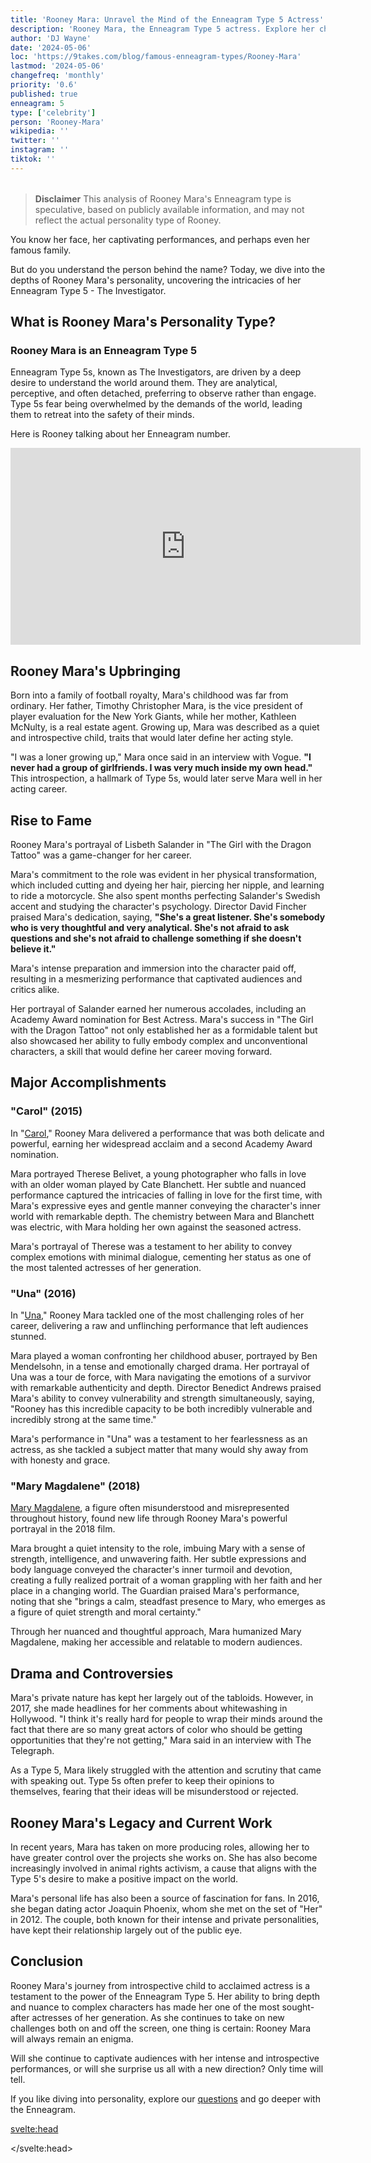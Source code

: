 ```yaml
---
title: 'Rooney Mara: Unravel the Mind of the Enneagram Type 5 Actress'
description: 'Rooney Mara, the Enneagram Type 5 actress. Explore her childhood, rise to fame, and the roles that define her persona.'
author: 'DJ Wayne'
date: '2024-05-06'
loc: 'https://9takes.com/blog/famous-enneagram-types/Rooney-Mara'
lastmod: '2024-05-06'
changefreq: 'monthly'
priority: '0.6'
published: true
enneagram: 5
type: ['celebrity']
person: 'Rooney-Mara'
wikipedia: ''
twitter: ''
instagram: ''
tiktok: ''
---
```


<!--
    childhood and upbringing
    first big success
    style habits and quirks that relate to their personality type
    stressful moments in their life and how they handled them
    comfort- moments in their life where they are doing well and killing it

    find video of her talking about enneagram

-->
<!-- // keywords:  -->

<script>
	import  PopCard  from "$lib/components/atoms/PopCard.svelte";
</script>

<div
	style="display: flex;
    justify-content: center;
    margin: 1rem 0;
	"
>
	<PopCard
		image={`/types/5s/${'Rooney-Mara'}.webp`}
		showIcon={false}
        enneagramType="5"
		displayText="Rooney Mara"
		subtext=""
	/>
</div>

> **Disclaimer** This analysis of Rooney Mara's Enneagram type is speculative, based on publicly available information, and may not reflect the actual personality type of Rooney.

<p class="firstLetter">You know her face, her captivating performances, and perhaps even her famous family.</p>

But do you understand the person behind the name? Today, we dive into the depths of Rooney Mara's personality, uncovering the intricacies of her Enneagram Type 5 - The Investigator.

## What is Rooney Mara's Personality Type?

### Rooney Mara is an Enneagram Type 5

Enneagram Type 5s, known as The Investigators, are driven by a deep desire to understand the world around them. They are analytical, perceptive, and often detached, preferring to observe rather than engage. Type 5s fear being overwhelmed by the demands of the world, leading them to retreat into the safety of their minds.

Here is Rooney talking about her Enneagram number.

<div class="iframe-container">
<iframe width="560" height="315" src="https://www.youtube.com/embed/ZJSEhsqNlgM?si=1Q4hm7AbIUkvpfCA" title="YouTube video player" frameborder="0" allow="accelerometer; autoplay; clipboard-write; encrypted-media; gyroscope; picture-in-picture; web-share" referrerpolicy="strict-origin-when-cross-origin" allowfullscreen></iframe>
</div>

## Rooney Mara's Upbringing

Born into a family of football royalty, Mara's childhood was far from ordinary. Her father, Timothy Christopher Mara, is the vice president of player evaluation for the New York Giants, while her mother, Kathleen McNulty, is a real estate agent. Growing up, Mara was described as a quiet and introspective child, traits that would later define her acting style.

"I was a loner growing up," Mara once said in an interview with Vogue. **"I never had a group of girlfriends. I was very much inside my own head."** This introspection, a hallmark of Type 5s, would later serve Mara well in her acting career.

## Rise to Fame

Rooney Mara's portrayal of Lisbeth Salander in "The Girl with the Dragon Tattoo" was a game-changer for her career.

Mara's commitment to the role was evident in her physical transformation, which included cutting and dyeing her hair, piercing her nipple, and learning to ride a motorcycle. She also spent months perfecting Salander's Swedish accent and studying the character's psychology. Director David Fincher praised Mara's dedication, saying, **"She's a great listener. She's somebody who is very thoughtful and very analytical. She's not afraid to ask questions and she's not afraid to challenge something if she doesn't believe it."**

Mara's intense preparation and immersion into the character paid off, resulting in a mesmerizing performance that captivated audiences and critics alike.

Her portrayal of Salander earned her numerous accolades, including an Academy Award nomination for Best Actress. Mara's success in "The Girl with the Dragon Tattoo" not only established her as a formidable talent but also showcased her ability to fully embody complex and unconventional characters, a skill that would define her career moving forward.

## Major Accomplishments

### "Carol" (2015)

In "<a href="https://en.wikipedia.org/wiki/Carol_(film)">Carol</a>," Rooney Mara delivered a performance that was both delicate and powerful, earning her widespread acclaim and a second Academy Award nomination.

Mara portrayed Therese Belivet, a young photographer who falls in love with an older woman played by Cate Blanchett. Her subtle and nuanced performance captured the intricacies of falling in love for the first time, with Mara's expressive eyes and gentle manner conveying the character's inner world with remarkable depth. The chemistry between Mara and Blanchett was electric, with Mara holding her own against the seasoned actress.

Mara's portrayal of Therese was a testament to her ability to convey complex emotions with minimal dialogue, cementing her status as one of the most talented actresses of her generation.

### "Una" (2016)

In "<a href="https://en.wikipedia.org/wiki/Una_(film)">Una</a>," Rooney Mara tackled one of the most challenging roles of her career, delivering a raw and unflinching performance that left audiences stunned.

Mara played a woman confronting her childhood abuser, portrayed by Ben Mendelsohn, in a tense and emotionally charged drama. Her portrayal of Una was a tour de force, with Mara navigating the emotions of a survivor with remarkable authenticity and depth. Director Benedict Andrews praised Mara's ability to convey vulnerability and strength simultaneously, saying, "Rooney has this incredible capacity to be both incredibly vulnerable and incredibly strong at the same time."

Mara's performance in "Una" was a testament to her fearlessness as an actress, as she tackled a subject matter that many would shy away from with honesty and grace.

### "Mary Magdalene" (2018)

<a href="https://en.wikipedia.org/wiki/Mary_Magdalene_(2018_film)">Mary Magdalene</a>, a figure often misunderstood and misrepresented throughout history, found new life through Rooney Mara's powerful portrayal in the 2018 film.

Mara brought a quiet intensity to the role, imbuing Mary with a sense of strength, intelligence, and unwavering faith. Her subtle expressions and body language conveyed the character's inner turmoil and devotion, creating a fully realized portrait of a woman grappling with her faith and her place in a changing world. The Guardian praised Mara's performance, noting that she "brings a calm, steadfast presence to Mary, who emerges as a figure of quiet strength and moral certainty."

Through her nuanced and thoughtful approach, Mara humanized Mary Magdalene, making her accessible and relatable to modern audiences.

## Drama and Controversies

Mara's private nature has kept her largely out of the tabloids. However, in 2017, she made headlines for her comments about whitewashing in Hollywood. "I think it's really hard for people to wrap their minds around the fact that there are so many great actors of color who should be getting opportunities that they're not getting," Mara said in an interview with The Telegraph.

As a Type 5, Mara likely struggled with the attention and scrutiny that came with speaking out. Type 5s often prefer to keep their opinions to themselves, fearing that their ideas will be misunderstood or rejected.

## Rooney Mara's Legacy and Current Work

In recent years, Mara has taken on more producing roles, allowing her to have greater control over the projects she works on. She has also become increasingly involved in animal rights activism, a cause that aligns with the Type 5's desire to make a positive impact on the world.

Mara's personal life has also been a source of fascination for fans. In 2016, she began dating actor Joaquin Phoenix, whom she met on the set of "Her" in 2012. The couple, both known for their intense and private personalities, have kept their relationship largely out of the public eye.

## Conclusion

Rooney Mara's journey from introspective child to acclaimed actress is a testament to the power of the Enneagram Type 5. Her ability to bring depth and nuance to complex characters has made her one of the most sought-after actresses of her generation. As she continues to take on new challenges both on and off the screen, one thing is certain: Rooney Mara will always remain an enigma.

Will she continue to captivate audiences with her intense and introspective performances, or will she surprise us all with a new direction? Only time will tell.

If you like diving into personality, explore our <a href="/questions" >questions</a> and go deeper with the Enneagram.

<svelte:head>

<script type="application/ld+json">
    {
  "@context": "https://schema.org",
  "@graph": [
    {
      "@type": "Article",
      "mainEntityOfPage": {
        "@type": "WebPage",
        "@id": "https://9takes.com/blog/famous-enneagram-types/Rooney-Mara"
      },
      "headline": "Rooney Mara: Unraveling the Enneagram Type 5 Actress",
      "description": "Dive into the world of Rooney Mara, the captivating Enneagram Type 5 actress. Explore her childhood, rise to fame, and the roles that define her persona.",
      "image": [
        "https://9takes.com/types/5s/Rooney-Mara.webp"
      ],
      "creator": {
        "@type": "Person",
        "name": "DJ Wayne",
        "sameAs": ["https://www.instagram.com/djwayne3/", "https://www.youtube.com/@djwayne3", "https://www.linkedin.com/in/davidtwayne/", "https://twitter.com/djwayne3"
        ]
      },
      "author": {
        "@type": "Person",
        "name": "DJ Wayne",
        "sameAs": ["https://www.instagram.com/djwayne3/", "https://www.youtube.com/@djwayne3", "https://www.linkedin.com/in/davidtwayne/", "https://twitter.com/djwayne3"
        ]
      },
      "publisher": {
        "@type": "Organization",
        "sameAs": ["https://www.instagram.com/9takesdotcom/", "https://twitter.com/9takesdotcom"],
        "logo": {
          "@type": "ImageObject",
          "url": "https://9takes.com/brand/darkRubix.png"
        },
        "name": "9takes"
      },
      "datePublished": "2024-05-06",
      "dateModified": "2024-05-06",
      "articleBody": "Rooney Mara, known for her captivating performances and  persona, embodies the characteristics of an Enneagram Type 5. From her introspective childhood to her rise to fame through roles in films like 'The Girl with the Dragon Tattoo' and 'Carol,' Mara's journey reflects the depth and complexity of the Type 5 personality. This article goes into her upbringing, major accomplishments, and the way she navigates the challenges of fame, offering insights into the mind of this intriguing actress."
    },
    {
      "@type": "FAQPage",
      "mainEntity": [
        {
          "@type": "Question",
          "name": "What is Rooney Mara's Enneagram type?",
          "acceptedAnswer": {
            "@type": "Answer",
            "text": "Rooney Mara is considered an Enneagram Type 5, also known as The Investigator. Type 5s are known for their analytical, perceptive, and often detached nature."
          }
        },
        {
          "@type": "Question",
          "name": "What was Rooney Mara's breakout role?",
          "acceptedAnswer": {
            "@type": "Answer",
            "text": "Rooney Mara's breakout role was as Lisbeth Salander in David Fincher's 2011 film 'The Girl with the Dragon Tattoo.' Her portrayal of the complex and troubled hacker earned her critical acclaim and an Academy Award nomination."
          }
        },
        {
          "@type": "Question",
          "name": "What other notable films has Rooney Mara starred in?",
          "acceptedAnswer": {
            "@type": "Answer",
            "text": "Rooney Mara has starred in several acclaimed films, including 'Carol' (2015), where she played Therese Belivet, 'Una' (2016), in which she portrayed a woman confronting her childhood abuser, and 'Mary Magdalene' (2018), where she played the titular role."
          }
        },
        {
          "@type": "Question",
          "name": "Who is Rooney Mara's partner?",
          "acceptedAnswer": {
            "@type": "Answer",
            "text": "Rooney Mara's partner is actor Joaquin Phoenix. The couple, both known for their intense and private personalities, began dating in 2016 after meeting on the set of the film 'Her' in 2012."
          }
        }
      ]
    }
  ]
}

</script>

</svelte:head>

<style lang="scss"></style>
